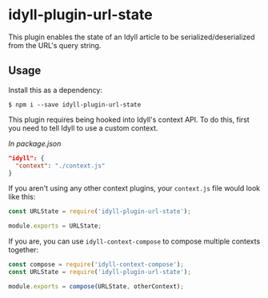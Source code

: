 # idyll-plugin-url-state

This plugin enables the state of an Idyll article to be serialized/deserialized from the URL's query string.


## Usage

Install this as a dependency:

```
$ npm i --save idyll-plugin-url-state
```

This plugin requires being hooked into Idyll's context API. To do this, first you need to tell Idyll to use a custom context.

*In package.json*

```json
"idyll": {
  "context": "./context.js"
}
```

If you aren't using any other context plugins, your `context.js` file would look like this:

```js
const URLState = require('idyll-plugin-url-state');

module.exports = URLState;
```

If you are, you can use `idyll-context-compose` to compose multiple contexts together:



```js
const compose = require('idyll-context-compose');
const URLState = require('idyll-plugin-url-state');

module.exports = compose(URLState, otherContext);
```

